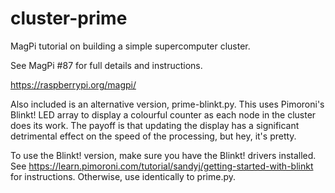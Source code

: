 # cluster-prime

MagPi tutorial on building a simple supercomputer cluster.

See MagPi #87 for full details and instructions.

<https://raspberrypi.org/magpi/>

Also included is an alternative version, prime-blinkt.py. This uses
Pimoroni's Blinkt! LED array to display a colourful counter as each
node in the cluster does its work. The payoff is that updating the display
has a significant detrimental effect on the speed of the processing, but hey,
it's pretty.

To use the Blinkt! version, make sure you have the Blinkt! drivers installed.
See <https://learn.pimoroni.com/tutorial/sandyj/getting-started-with-blinkt> for
instructions. Otherwise, use identically to prime.py.
